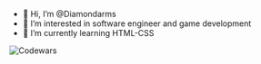 - 👋 Hi, I’m @Diamondarms
- 👀 I’m interested in software engineer and game development
- 🌱 I’m currently learning HTML-CSS

<!---
Diamondarms/Diamondarms is a ✨ special ✨ repository because its `README.md` (this file) appears on your GitHub profile.
You can click the Preview link to take a look at your changes.
--->

![Codewars](https://github.r2v.ch/codewars?user=Diamondarms&stroke=%23BB432C)
